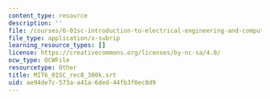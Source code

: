```yaml
---
content_type: resource
description: ''
file: /courses/6-01sc-introduction-to-electrical-engineering-and-computer-science-i-spring-2011/ae94de7c573aa41a6ded44fb3f0ec8d9_MIT6_01SC_rec8_300k.srt
file_type: application/x-subrip
learning_resource_types: []
license: https://creativecommons.org/licenses/by-nc-sa/4.0/
ocw_type: OCWFile
resourcetype: Other
title: MIT6_01SC_rec8_300k.srt
uid: ae94de7c-573a-a41a-6ded-44fb3f0ec8d9
---
```

